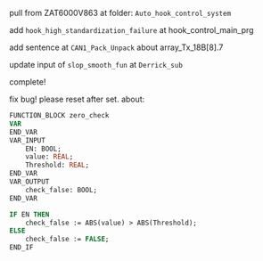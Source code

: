 pull from ZAT6000V863 at folder: `Auto_hook_control_system`

add `hook_high_standardization_failure` at hook_control_main_prg

add sentence at `CAN1_Pack_Unpack` about array_Tx_18B[8].7

update input of `slop_smooth_fun` at `Derrick_sub`

complete!

fix bug! please reset after set. about:
```pascal
FUNCTION_BLOCK zero_check
VAR
END_VAR
VAR_INPUT
	EN: BOOL;
	value: REAL;
	Threshold: REAL;
END_VAR
VAR_OUTPUT
	check_false: BOOL;
END_VAR

IF EN THEN
	check_false := ABS(value) > ABS(Threshold);
ELSE
	check_false := FALSE;
END_IF
```
